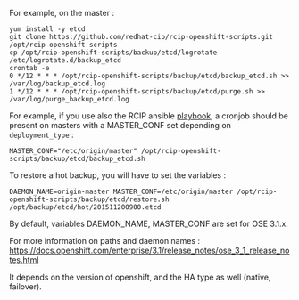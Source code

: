 For example, on the master :

    yum install -y etcd
    git clone https://github.com/redhat-cip/rcip-openshift-scripts.git /opt/rcip-openshift-scripts
    cp /opt/rcip-openshift-scripts/backup/etcd/logrotate /etc/logrotate.d/backup_etcd
    crontab -e
    0 */12 * * * /opt/rcip-openshift-scripts/backup/etcd/backup_etcd.sh >> /var/log/backup_etcd.log
    1 */12 * * * /opt/rcip-openshift-scripts/backup/etcd/purge.sh >> /var/log/purge_backup_etcd.log

For example, if you use also the RCIP ansible [playbook](https://github.com/redhat-cip/rcip-openshift-ansible), a cronjob should be present on masters with a MASTER_CONF set depending on <code>deployment_type</code> :

    MASTER_CONF="/etc/origin/master" /opt/rcip-openshift-scripts/backup/etcd/backup_etcd.sh

To restore a hot backup, you will have to set the variables :

    DAEMON_NAME=origin-master MASTER_CONF=/etc/origin/master /opt/rcip-openshift-scripts/backup/etcd/restore.sh /opt/backup/etcd/hot/201511200900.etcd

By default, variables DAEMON_NAME, MASTER_CONF are set for OSE 3.1.x.

For more information on paths and daemon names :
https://docs.openshift.com/enterprise/3.1/release_notes/ose_3_1_release_notes.html

It depends on the version of openshift, and the HA type as well (native, failover).
